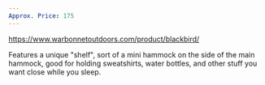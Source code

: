 ```yaml
---
Approx. Price: 175
---
```

https://www.warbonnetoutdoors.com/product/blackbird/

Features a unique "shelf", sort of a mini hammock on the side of the main hammock, good for holding sweatshirts, water bottles, and other stuff you want close while you sleep.